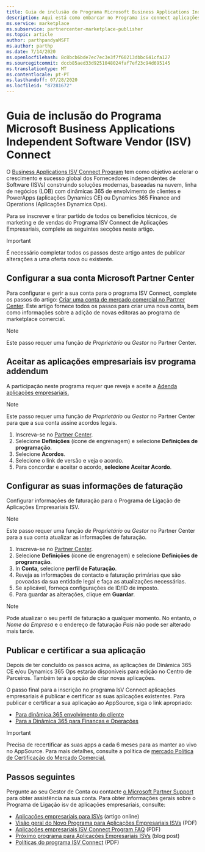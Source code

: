 ```yaml
---
title: Guia de inclusão do Programa Microsoft Business Applications Independent Software Vendor (ISV) Connect
description: Aqui está como embarcar no Programa isv connect aplicações empresariais.
ms.service: marketplace
ms.subservice: partnercenter-marketplace-publisher
ms.topic: article
author: parthpandyaMSFT
ms.author: parthp
ms.date: 7/14/2020
ms.openlocfilehash: 8c8bcb6bde7ec7ec3e3f7f60213dbbc641cfa127
ms.sourcegitcommit: dccb85aed33d9251048024faf7ef23c94d695145
ms.translationtype: MT
ms.contentlocale: pt-PT
ms.lasthandoff: 07/28/2020
ms.locfileid: "87281672"
---
```

# <a name="microsoft-business-applications-independent-software-vendor-isv-connect-program-onboarding-guide"></a>Guia de inclusão do Programa Microsoft Business Applications Independent Software Vendor (ISV) Connect

O [Business Applications ISV Connect Program](https://partner.microsoft.com/solutions/business-applications/isv-overview) tem como objetivo acelerar o crescimento e sucesso global dos Fornecedores independentes de Software (ISVs) construindo soluções modernas, baseadas na nuvem, linha de negócios (LOB) com dinâmicas 365 de envolvimento de clientes e PowerApps (aplicações Dynamics CE) ou Dynamics 365 Finance and Operations (Aplicações Dynamics Ops). 

Para se inscrever e tirar partido de todos os benefícios técnicos, de marketing e de vendas do Programa ISV Connect de Aplicações Empresariais, complete as seguintes secções neste artigo. 

> [!IMPORTANT]
> É necessário completar todos os passos deste artigo antes de publicar alterações a uma oferta nova ou existente.

## <a name="set-up-your-microsoft-partner-center-account"></a>Configurar a sua conta Microsoft Partner Center

Para configurar e gerir a sua conta para o programa ISV Connect, complete os passos do artigo: [Criar uma conta de mercado comercial no Partner Center](https://docs.microsoft.com/azure/marketplace/partner-center-portal/create-account). Este artigo fornece todos os passos para criar uma nova conta, bem como informações sobre a adição de novas editoras ao programa de marketplace comercial.

> [!NOTE]
> Este passo requer uma função *de Proprietário* ou *Gestor* no Partner Center.

## <a name="accept-the-business-applications-isv-program-addendum"></a>Aceitar as aplicações empresariais isv programa addendum

A participação neste programa requer que reveja e aceite a [Adenda aplicações empresariais.](https://aka.ms/bizappsisvaddendum)

> [!NOTE]
> Este passo requer uma função *de Proprietário* ou *Gestor* no Partner Center para que a sua conta assine acordos legais. 

1.  Inscreva-se no [Partner Center](https://partner.microsoft.com/dashboard).
2.  Selecione **Definições** (ícone de engrenagem) e selecione **Definições de programação**.
3.  Selecione **Acordos**.
4.  Selecione o link de versão e veja o acordo.
5.  Para concordar e aceitar o acordo, **selecione Aceitar Acordo**.

## <a name="set-up-your-billing-information"></a>Configurar as suas informações de faturação

Configurar informações de faturação para o Programa de Ligação de Aplicações Empresariais ISV.

> [!NOTE]
> Este passo requer uma função *de Proprietário* ou *Gestor* no Partner Center para a sua conta atualizar as informações de faturação.

1.  Inscreva-se no [Partner Center](https://partner.microsoft.com/dashboard).
2.  Selecione **Definições** (ícone de engrenagem) e selecione **Definições de programação**.
3.  In **Conta**, selecione **perfil de Faturação**.
4.  Reveja as informações de contacto e faturação primárias que são povoadas da sua entidade legal e faça as atualizações necessárias.
5.  Se aplicável, forneça configurações de ID/ID de imposto.
6.  Para guardar as alterações, clique em **Guardar**.

> [!NOTE]
> Pode atualizar o seu perfil de faturação a qualquer momento. No entanto, *o Nome da Empresa* e o endereço de faturação *País* não pode ser alterado mais tarde.

## <a name="publish-and-certify-your-application"></a>Publicar e certificar a sua aplicação

Depois de ter concluído os passos acima, as aplicações de Dinâmica 365 CE e/ou Dynamics 365 Ops estarão disponíveis para edição no Centro de Parceiros. Também terá a opção de criar novas aplicações.

O passo final para a inscrição no programa IsV Connect aplicações empresariais é publicar e certificar as suas aplicações existentes. Para publicar e certificar a sua aplicação ao AppSource, siga o link apropriado: 

- [Para dinâmica 365 envolvimento do cliente](https://docs.microsoft.com/powerapps/developer/common-data-service/publish-app-appsource) 
- [Para a Dinâmica 365 para Finanças e Operações](https://docs.microsoft.com/dynamics365/fin-ops-core/dev-itpro/lcs-solutions/lcs-solutions-app-source)

> [!IMPORTANT]
> Precisa de recertificar as suas apps a cada 6 meses para as manter ao vivo no AppSource. Para mais detalhes, consulte a política de [mercado Política de Certificação do Mercado Comercial.](https://docs.microsoft.com/legal/marketplace/certification-policies) 

## <a name="next-steps"></a>Passos seguintes

Pergunte ao seu Gestor de Conta ou contacte [o Microsoft Partner Support](https://aka.ms/marketplacepublishersupport) para obter assistência na sua conta. Para obter informações gerais sobre o Programa de Ligação isv de aplicações empresariais, consulte:

- [Aplicações empresariais para ISVs](https://partner.microsoft.com/solutions/business-applications/isv-overview) (artigo online)
- [Visão geral do Novo Programa para Aplicações Empresariais ISVs](https://aka.ms/BizAppsISVProgram) (PDF)
- [Aplicações empresariais ISV Connect Program FAQ](https://assetsprod.microsoft.com/business-applications-partner-faq.pdf) (PDF)
- [Próximo programa para Aplicações Empresariais ISVs](https://cloudblogs.microsoft.com/dynamics365/bdm/2019/04/17/upcoming-program-for-business-applications-isvs/) (blog post)
- [Políticas do programa ISV Connect](https://aka.ms/bizappsisvpolicies) (PDF)
